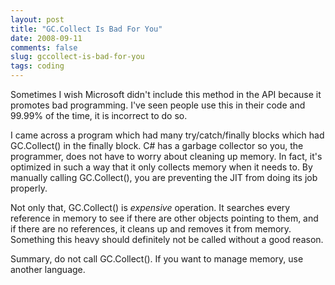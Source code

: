 ```yaml
---
layout: post
title: "GC.Collect Is Bad For You"
date: 2008-09-11
comments: false
slug: gccollect-is-bad-for-you
tags: coding
---
```

Sometimes I wish Microsoft didn't include this method in the API because it promotes bad programming.  I've seen people use this in their code and 99.99% of the time, it is incorrect to do so.

I came across a program which had many try/catch/finally blocks which had GC.Collect() in the finally block.  C# has a garbage collector so you, the programmer, does not have to worry about cleaning up memory.  In fact, it's optimized in such a way that it only collects memory when it needs to.  By manually calling GC.Collect(), you are preventing the JIT from doing its job properly.

Not only that, GC.Collect() is *expensive* operation.  It searches every reference in memory to see if there are other objects pointing to them, and if there are no references, it cleans up and removes it from memory.  Something this heavy should definitely not be called without a good reason.

Summary, do not call GC.Collect().  If you want to manage memory, use another language.
